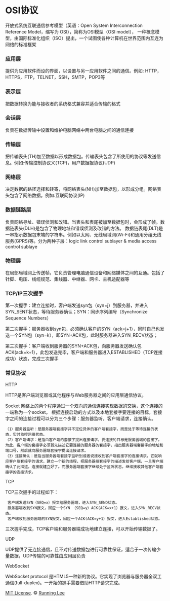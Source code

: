 # OSI协议

开放式系统互联通信参考模型（英语：Open System Interconnection Reference Model，缩写为 OSI），简称为OSI模型（OSI model），
一种概念模型，由国际标准化组织（ISO）提出，一个试图使各种计算机在世界范围内互连为网络的标准框架

### 应用层

提供为应用软件而设的界面，以设置与另一应用软件之间的通信。例如: HTTP，HTTPS，FTP，TELNET，SSH，SMTP，POP3等

### 表示层

把数据转换为能与接收者的系统格式兼容并适合传输的格式

### 会话层
负责在数据传输中设置和维护电脑网络中两台电脑之间的通信连接

### 传输层

把传输表头(TH)加至数据以形成数据包。传输表头包含了所使用的协议等发送信息。例如:传输控制协议义(TCP)，用户数据报协议(UDP)

### 网络层

决定数据的路径选择和转寄，将网络表头(NH)加至数据包，以形成分组。网络表头包含了网络数据。例如:互联网协议(IP)

### 数据链路层

负责网络寻址、错误侦测和改错。当表头和表尾被加至数据包时，会形成了帧。数据链表头(DLH)是包含了物理地址和错误侦测及改错的方法。
数据链表尾(DLT)是一串指示数据包末端的字符串。例如以太网、无线局域网(Wi-Fi)和通用分组无线服务(GPRS)等。分为两种子层：logic 
link control sublayer & media access control sublaye

### 物理层

在局部局域网上传送帧，它负责管理电脑通信设备和网络媒体之间的互通。包括了针脚、电压、线缆规范、集线器、中继器、网卡、主机适配器等


### TCP/IP三次握手

第一次握手：建立连接时，客户端发送syn包（syn=j）到服务器，并进入SYN_SENT状态，等待服务器确认；SYN：同步序列编号（Synchronize Sequence Numbers）

第二次握手：服务器收到syn包，必须确认客户的SYN（ack=j+1），同时自己也发送一个SYN包（syn=k），即SYN+ACK包，此时服务器进入SYN_RECV状态；

第三次握手：客户端收到服务器的SYN+ACK包，向服务器发送确认包ACK(ack=k+1），此包发送完毕，客户端和服务器进入ESTABLISHED（TCP连接成功）状态，完成三次握手

### 常见协议

HTTP

HTTP是客户端浏览器或其他程序与Web服务器之间的应用层通信协议。

Socket
网络上的两个程序通过一个双向的通信连接实现数据的交换，这个连接的一端称为一个socket。
根据连接启动的方式以及本地套接字要连接的目标，套接字之间的连接过程可以分为三个步骤：服务器监听，客户端请求，连接确认。

```
（1）服务器监听：是服务器端套接字并不定位具体的客户端套接字，而是处于等待连接的状态，实时监控网络状态。
（2）客户端请求：是指由客户端的套接字提出连接请求，要连接的目标是服务器端的套接字。为此，客户端的套接字必须首先描述它要连接的服务器的套接字，指出服务器端套接字的地址和端口号，然后就向服务器端套接字提出连接请求。
（3）连接确认：是指当服务器端套接字监听到或者说接收到客户端套接字的连接请求，它就响应客户端套接字的请求，建立一个新的线程，把服务器端套接字的描述发给客户端，一旦客户端确认了此描述，连接就建立好了。而服务器端套接字继续处于监听状态，继续接收其他客户端套接字的连接请求。
```

TCP

TCP三次握手的过程如下：

```
 客户端发送SYN（SEQ=x）报文给服务器端，进入SYN_SEND状态。
 服务器端收到SYN报文，回应一个SYN （SEQ=y）ACK(ACK=x+1）报文，进入SYN_RECV状态。
 客户端收到服务器端的SYN报文，回应一个ACK(ACK=y+1）报文，进入Established状态。
```

三次握手完成，TCP客户端和服务器端成功地建立连接，可以开始传输数据了。

UDP

UDP提供了无连接通信，且不对传送数据包进行可靠性保证，适合于一次传输少量数据，UDP传输的可靠性由应用层负责

WebSocket

WebSocket protocol 是HTML5一种新的协议。它实现了浏览器与服务器全双工通信(full-duplex)。一开始的握手需要借助HTTP请求完成。



[MIT License](https://opensource.org/licenses/mit-license.html). ©  [Running Lee](mailto:lihui870920@gmail.com)